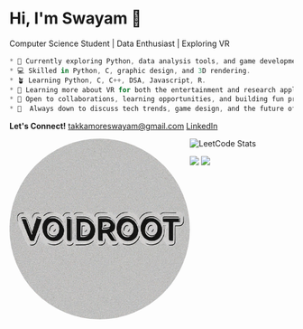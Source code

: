 # Hi, I'm Swayam 👋

Computer Science Student | Data Enthusiast |  Exploring VR

```csharp
* 🔭 Currently exploring Python, data analysis tools, and game development frameworks.
* 💻 Skilled in Python, C, graphic design, and 3D rendering.
* 🪴 Learning Python, C, C++, DSA, Javascript, R.
* 🌱 Learning more about VR for both the entertainment and research applications.
* 🤔 Open to collaborations, learning opportunities, and building fun projects!
* 💬  Always down to discuss tech trends, game design, and the future of immersive experiences. 
```

**Let's Connect!**
[takkamoreswayam@gmail.com](mailto:takkamoreswayam@gmail.com)
[LinkedIn](https://www.linkedin.com/in/swayam-voidroot)


<img src="VoidRoot.png" width="320px" align="left" style="border-radius: 50%">

![LeetCode Stats](https://leetcard.jacoblin.cool/SwayamTakkamore?ext=heatmap&theme=wtf&font=M+PLUS+Rounded+1c&border=1&radius=20)

![](https://raw.githubusercontent.com/takkamoreswayam/cf-stats/main/output/light_card.svg#gh-dark-mode-only)
![](https://raw.githubusercontent.com/takkamoreswayam/cf-stats/main/output/light_card.svg)

<!--
**SwayamTakkamore/SwayamTakkamore** is a ✨ _special_ ✨ repository because its `README.md` (this file) appears on your GitHub profile.

Here are some ideas to get you started:

- 🔭 I’m currently working on ...
- 🌱 I’m currently learning ...
- 👯 I’m looking to collaborate on ...
- 🤔 I’m looking for help with ...
- 💬 Ask me about ...
- 📫 How to reach me: ...
- 😄 Pronouns: ...
- ⚡ Fun fact: ...
-->
